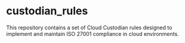 # custodian_rules
This repository contains a set of Cloud Custodian rules designed to implement and maintain ISO 27001 compliance in cloud environments.
